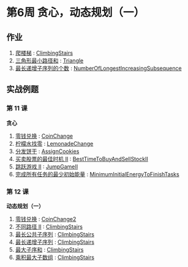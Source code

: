 # 第6周 贪心，动态规划（一）

## 作业

1. [爬楼梯](https://leetcode.com/problems/climbing-stairs/description/) : [ClimbingStairs](./src/main/java/com/inbetter/homework/algorithm/ClimbingStairs.java)
2. [三角形最小路径和](https://leetcode.com/problems/triangle/description/) : [Triangle](./src/main/java/com/inbetter/homework/algorithm/Triangle.java)
3. [最长递增子序列的个数](https://leetcode.com/problems/number-of-longest-increasing-subsequence/) : [NumberOfLongestIncreasingSubsequence](./src/main/java/com/inbetter/homework/algorithm/NumberOfLongestIncreasingSubsequence.java)

## 实战例题

### 第 11 课

**贪心**

1. [零钱兑换](https://leetcode.com/problems/coin-change/) : [CoinChange](./src/main/java/com/inbetter/homework/algorithm/CoinChange.java)
2. [柠檬水找零](https://leetcode.com/problems/lemonade-change/description/) : [LemonadeChange](./src/main/java/com/inbetter/homework/algorithm/LemonadeChange.java)
3. [分发饼干](https://leetcode.com/problems/assign-cookies/description/) : [AssignCookies](./src/main/java/com/inbetter/homework/algorithm/AssignCookies.java)
4. [买卖股票的最佳时机 II](https://leetcode.com/problems/best-time-to-buy-and-sell-stock-ii/) : [BestTimeToBuyAndSellStockII](./src/main/java/com/inbetter/homework/algorithm/BestTimeToBuyAndSellStockII.java)
5. [跳跃游戏 II](https://leetcode.com/problems/jump-game-ii/) : [JumpGameII](./src/main/java/com/inbetter/homework/algorithm/JumpGameII.java)
6. [完成所有任务的最少初始能量](https://leetcode.com/problems/minimum-initial-energy-to-finish-tasks/) : [MinimumInitialEnergyToFinishTasks](./src/main/java/com/inbetter/homework/algorithm/MinimumInitialEnergyToFinishTasks.java)

### 第 12 课

**动态规划（一）**

1. [零钱兑换](https://leetcode.com/problems/coin-change/) : [CoinChange2](./src/main/java/com/inbetter/homework/algorithm/CoinChange2.java)
2. [不同路径 II](https://leetcode.com/problems/unique-paths-ii/) : [ClimbingStairs](./src/main/java/com/inbetter/homework/algorithm/ClimbingStairs.java)
3. [最长公共子序列](https://leetcode.com/problems/longest-common-subsequence/) : [ClimbingStairs](./src/main/java/com/inbetter/homework/algorithm/ClimbingStairs.java)
4. [最长递增子序列](https://leetcode.com/problems/longest-increasing-subsequence/) : [ClimbingStairs](./src/main/java/com/inbetter/homework/algorithm/ClimbingStairs.java)
5. [最大子序和](https://leetcode.com/problems/maximum-subarray/) : [ClimbingStairs](./src/main/java/com/inbetter/homework/algorithm/ClimbingStairs.java)
6. [乘积最大子数组](https://leetcode.com/problems/maximum-product-subarray/) : [ClimbingStairs](./src/main/java/com/inbetter/homework/algorithm/ClimbingStairs.java)